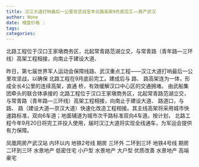 ```yaml
---
title: 汉江大道打响最后一公里攻坚战宝丰北路高架9月底完工——房产武汉
author: None
date: 楼盘价格 : 
tags: 
categories: 
---
```

北路工程位于汉口王家墩商务区，北起常青路范湖立交，与常青路（青年路—三环线）高架工程相接，向南止于建设大道、
<!-- more -->
昨日，第七届世界军人运动会保障线路、武汉重点工程——汉江大道打响最后一公里攻坚战，以确保
北路工程在9月底前完工。建成后与
路、
路高架连为一体，形成全长4公里的连续高架，直通
桥，有效缓解汉口中心区的交通拥堵。
由武船集团牵头的联合体承接的
北路工程位于汉口王家墩商务区，北起常青路范湖立交，与常青路（青年路—三环线）高架工程相接，向南止于建设大道、
路道口，与
路、
路（建设大道—京汉大道）快速化改造工程相接。其主线高架将采用城市快速路标准，双向6车道；地面辅道为城市次干路标准双向4车道。按计划，
北路工程今年9月20日将完工并投入使用，届时汉江大道将实现全线通车，为军运会提供有力保障。
                        
                        
                        
                        
                                        
                    
                    
                
                    
                    
                    
                
                    
                
凤凰网房产武汉站
内环以内 地铁2号线
期房 三环外
二环到三环 地铁4号线
期房 二环到三环
水景地产 低密住宅
小户型 水景地产
大户型 优质改善
水景地产 高端豪宅
	                        
	                    
	                        
	                    
